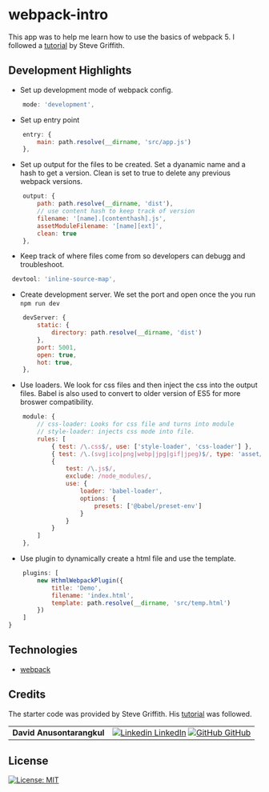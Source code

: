 # webpack-intro

This app was to help me learn how to use the basics of webpack 5. I followed a [tutorial](https://www.youtube.com/watch?v=9c3dBhvtt6o) by Steve Griffith.

## Development Highlights

- Set up development mode of webpack config.

```JavaScript
    mode: 'development',
```

- Set up entry point

```JavaScript
    entry: {
        main: path.resolve(__dirname, 'src/app.js')
    },
```

- Set up output for the files to be created. Set a dyanamic name and a hash to get a version. Clean is set to true to delete any previous webpack versions.

```JavaScript
    output: {
        path: path.resolve(__dirname, 'dist'),
        // use content hash to keep track of version
        filename: '[name].[contenthash].js',
        assetModuleFilename: '[name][ext]',
        clean: true
    },
```

- Keep track of where files come from so developers can debugg and troubleshoot.

```JavaScript
 devtool: 'inline-source-map',
```

- Create development server. We set the port and open once the you run `npm run dev`

```JavaScript
    devServer: {
        static: {
            directory: path.resolve(__dirname, 'dist')
        },
        port: 5001,
        open: true,
        hot: true,
    },
```

- Use loaders. We look for css files and then inject the css into the output files. Babel is also used to convert to older version of ES5 for more broswer compatibility.

```JavaScript
    module: {
        // css-loader: Looks for css file and turns into module
        // style-loader: injects css mode into file.
        rules: [
            { test: /\.css$/, use: ['style-loader', 'css-loader'] },
            { test: /\.(svg|ico|png|webp|jpg|gif|jpeg)$/, type: 'asset/resource' },
            {
                test: /\.js$/,
                exclude: /node_modules/,
                use: {
                    loader: 'babel-loader',
                    options: {
                        presets: ['@babel/preset-env']
                    }
                }
            }
        ]
    },
```

- Use plugin to dynamically create a html file and use the template.

```JavaScript
    plugins: [
        new HthmlWebpackPlugin({
            title: 'Demo',
            filename: 'index.html',
            template: path.resolve(__dirname, 'src/temp.html')
        })
    ]
}
```

## Technologies

- [webpack](https://webpack.js.org/)

## Credits

The starter code was provided by Steve Griffith. His [tutorial](https://www.youtube.com/watch?v=9c3dBhvtt6o) was followed.

|                           |                                                                                                                                                                                                       |
| ------------------------- | ----------------------------------------------------------------------------------------------------------------------------------------------------------------------------------------------------- |
| **David Anusontarangkul** | [![Linkedin](https://i.stack.imgur.com/gVE0j.png) LinkedIn](https://www.linkedin.com/in/anusontarangkul/) [![GitHub](https://i.stack.imgur.com/tskMh.png) GitHub](https://github.com/anusontarangkul) |

## License

[![License: MIT](https://img.shields.io/badge/License-MIT-yellow.svg)](https://opensource.org/licenses/MIT)
